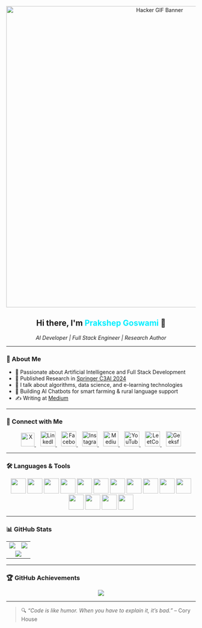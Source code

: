 <!-- 👨‍💻 Animated Hacker Banner -->
<p align="center">
  <img src="https://media.giphy.com/media/xUA7aZeLE2e0P7Znz2/giphy.gif" alt="Hacker GIF Banner" width="800" />
</p>

<h2 align="center">Hi there, I'm <span style="color:#0ef;">Prakshep Goswami</span> 👋</h2>
<p align="center"><i>AI Developer | Full Stack Engineer | Research Author</i></p>

---

### 🚀 About Me

- 🧠 Passionate about Artificial Intelligence and Full Stack Development  
- 📝 Published Research in [Springer C3AI 2024](https://link.springer.com/chapter/10.1007/978-3-031-74443-3_42)  
- 💬 I talk about algorithms, data science, and e-learning technologies  
- 🌾 Building AI Chatbots for smart farming & rural language support  
- ✍️ Writing at [Medium](https://medium.com/@goswamiprakshep9876)

---

### 🤝 Connect with Me

<p align="center">
  <a href="https://twitter.com/goswamiprakshep" target="_blank">
    <img src="https://upload.wikimedia.org/wikipedia/commons/e/e7/X_logo_2023.svg" alt="X" width="36" height="36" />
  </a>
  &nbsp;&nbsp;
  <a href="https://linkedin.com/in/prakshep9876" target="_blank">
    <img src="https://cdn.jsdelivr.net/gh/devicons/devicon/icons/linkedin/linkedin-original.svg" alt="LinkedIn" width="40" height="40" />
  </a>
  &nbsp;&nbsp;
  <a href="https://fb.com/prakshep.goswami" target="_blank">
    <img src="https://cdn-icons-png.flaticon.com/512/145/145802.png" alt="Facebook" width="40" height="40" />
  </a>
  &nbsp;&nbsp;
  <a href="https://instagram.com/prakshep_goswami" target="_blank">
    <img src="https://cdn-icons-png.flaticon.com/512/174/174855.png" alt="Instagram" width="40" height="40" />
  </a>
  &nbsp;&nbsp;
  <a href="https://medium.com/@goswamiprakshep9876" target="_blank">
    <img src="https://upload.wikimedia.org/wikipedia/commons/e/ec/Medium_logo_Monogram.svg" alt="Medium" width="40" height="40" />
  </a>
  &nbsp;&nbsp;
  <a href="https://www.youtube.com/@Prakshep_Goswami" target="_blank">
    <img src="https://cdn-icons-png.flaticon.com/512/1384/1384060.png" alt="YouTube" width="40" height="40" />
  </a>
  &nbsp;&nbsp;
  <a href="https://www.leetcode.com/prakshep_goswami" target="_blank">
    <img src="https://upload.wikimedia.org/wikipedia/commons/1/19/LeetCode_logo_black.png" alt="LeetCode" width="40" height="40" />
  </a>
  &nbsp;&nbsp;
  <a href="https://auth.geeksforgeeks.org/user/prakshep_goswami" target="_blank">
    <img src="https://upload.wikimedia.org/wikipedia/commons/4/43/GeeksforGeeks.svg" alt="GeeksforGeeks" width="40" height="40" />
  </a>
</p>

---

### 🛠️ Languages & Tools

<p align="center">
  <a href="https://www.cprogramming.com/" title="C" target="_blank"><img src="https://cdn.jsdelivr.net/gh/devicons/devicon/icons/c/c-original.svg" width="40" height="40" /></a>
  <a href="https://cplusplus.com/" title="C++" target="_blank"><img src="https://cdn.jsdelivr.net/gh/devicons/devicon/icons/cplusplus/cplusplus-original.svg" width="40" height="40" /></a>
  <a href="https://www.python.org/" title="Python" target="_blank"><img src="https://cdn.jsdelivr.net/gh/devicons/devicon/icons/python/python-original.svg" width="40" height="40" /></a>
  <a href="https://www.java.com/" title="Java" target="_blank"><img src="https://cdn.jsdelivr.net/gh/devicons/devicon/icons/java/java-original.svg" width="40" height="40" /></a>
  <a href="https://developer.mozilla.org/en-US/docs/Web/JavaScript" title="JavaScript" target="_blank"><img src="https://cdn.jsdelivr.net/gh/devicons/devicon/icons/javascript/javascript-original.svg" width="40" height="40" /></a>
  <a href="https://www.w3.org/html/" title="HTML5" target="_blank"><img src="https://cdn.jsdelivr.net/gh/devicons/devicon/icons/html5/html5-original.svg" width="40" height="40" /></a>
  <a href="https://www.w3schools.com/css/" title="CSS3" target="_blank"><img src="https://cdn.jsdelivr.net/gh/devicons/devicon/icons/css3/css3-original.svg" width="40" height="40" /></a>
  <a href="https://tailwindcss.com/" title="Tailwind CSS" target="_blank"><img src="https://www.vectorlogo.zone/logos/tailwindcss/tailwindcss-icon.svg" width="40" height="40" /></a>
  <a href="https://nodejs.org/" title="Node.js" target="_blank"><img src="https://cdn.jsdelivr.net/gh/devicons/devicon/icons/nodejs/nodejs-original.svg" width="40" height="40" /></a>
  <a href="https://git-scm.com/" title="Git" target="_blank"><img src="https://cdn.jsdelivr.net/gh/devicons/devicon/icons/git/git-original.svg" width="40" height="40" /></a>
  <a href="https://www.mysql.com/" title="MySQL" target="_blank"><img src="https://cdn.jsdelivr.net/gh/devicons/devicon/icons/mysql/mysql-original-wordmark.svg" width="40" height="40" /></a>
  <a href="https://www.oracle.com/database/" title="Oracle DB" target="_blank"><img src="https://cdn.jsdelivr.net/gh/devicons/devicon/icons/oracle/oracle-original.svg" width="40" height="40" /></a>
  <a href="https://www.docker.com/" title="Docker" target="_blank"><img src="https://cdn.jsdelivr.net/gh/devicons/devicon/icons/docker/docker-original.svg" width="40" height="40" /></a>
  <a href="https://aws.amazon.com/" title="AWS" target="_blank"><img src="https://img.icons8.com/color/48/000000/amazon-web-services.png" width="40" height="40" /></a>
  <a href="https://www.linux.org/" title="Linux" target="_blank"><img src="https://cdn.jsdelivr.net/gh/devicons/devicon/icons/linux/linux-original.svg" width="40" height="40" /></a>
</p>

---

### 📊 GitHub Stats

<table align="center">
  <tr>
    <td align="center">
      <img src="https://github-readme-stats.vercel.app/api?username=prakshep-goswami&show_icons=true&theme=radical&count_private=true" />
    </td>
    <td align="center">
      <img src="https://github-readme-streak-stats.herokuapp.com?user=prakshep-goswami&theme=radical" />
    </td>
  </tr>
  <tr>
    <td colspan="2" align="center">
      <img src="https://github-readme-stats.vercel.app/api/top-langs/?username=prakshep-goswami&layout=compact&theme=radical" />
    </td>
  </tr>
</table>

---

### 🏆 GitHub Achievements

<p align="center">
  <img src="https://github-profile-trophy.vercel.app/?username=prakshep-goswami&theme=algolia&column=6&no-frame=true"/>
</p>

---

> 🔍 _“Code is like humor. When you have to explain it, it’s bad.”_ – Cory House
